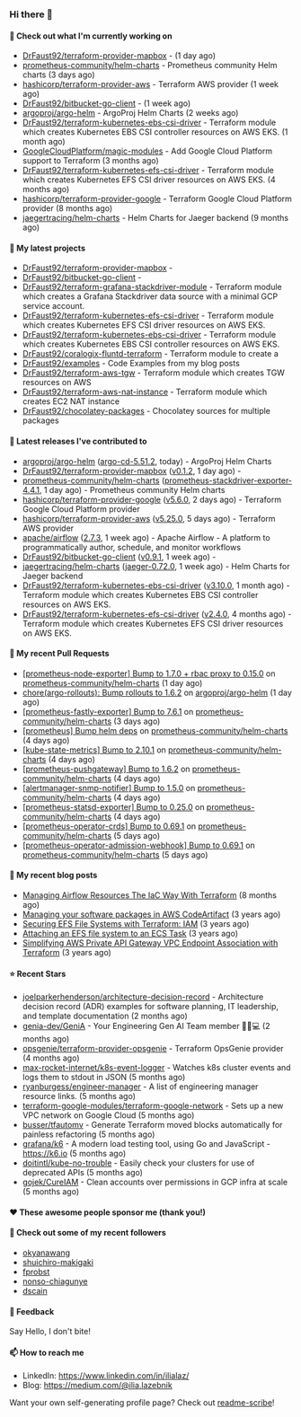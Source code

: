 ### Hi there 👋

#### 👷 Check out what I'm currently working on

- [DrFaust92/terraform-provider-mapbox](https://github.com/DrFaust92/terraform-provider-mapbox) -  (1 day ago)
- [prometheus-community/helm-charts](https://github.com/prometheus-community/helm-charts) - Prometheus community Helm charts (3 days ago)
- [hashicorp/terraform-provider-aws](https://github.com/hashicorp/terraform-provider-aws) - Terraform AWS provider (1 week ago)
- [DrFaust92/bitbucket-go-client](https://github.com/DrFaust92/bitbucket-go-client) -  (1 week ago)
- [argoproj/argo-helm](https://github.com/argoproj/argo-helm) - ArgoProj Helm Charts (2 weeks ago)
- [DrFaust92/terraform-kubernetes-ebs-csi-driver](https://github.com/DrFaust92/terraform-kubernetes-ebs-csi-driver) - Terraform module which creates Kubernetes EBS CSI controller resources on AWS EKS. (1 month ago)
- [GoogleCloudPlatform/magic-modules](https://github.com/GoogleCloudPlatform/magic-modules) - Add Google Cloud Platform support to Terraform (3 months ago)
- [DrFaust92/terraform-kubernetes-efs-csi-driver](https://github.com/DrFaust92/terraform-kubernetes-efs-csi-driver) - Terraform module which creates Kubernetes EFS CSI driver resources on AWS EKS. (4 months ago)
- [hashicorp/terraform-provider-google](https://github.com/hashicorp/terraform-provider-google) - Terraform Google Cloud Platform provider (8 months ago)
- [jaegertracing/helm-charts](https://github.com/jaegertracing/helm-charts) - Helm Charts for Jaeger backend (9 months ago)

#### 🌱 My latest projects

- [DrFaust92/terraform-provider-mapbox](https://github.com/DrFaust92/terraform-provider-mapbox) - 
- [DrFaust92/bitbucket-go-client](https://github.com/DrFaust92/bitbucket-go-client) - 
- [DrFaust92/terraform-grafana-stackdriver-module](https://github.com/DrFaust92/terraform-grafana-stackdriver-module) - Terraform module which creates a Grafana Stackdriver data source with a minimal GCP service account.
- [DrFaust92/terraform-kubernetes-efs-csi-driver](https://github.com/DrFaust92/terraform-kubernetes-efs-csi-driver) - Terraform module which creates Kubernetes EFS CSI driver resources on AWS EKS.
- [DrFaust92/terraform-kubernetes-ebs-csi-driver](https://github.com/DrFaust92/terraform-kubernetes-ebs-csi-driver) - Terraform module which creates Kubernetes EBS CSI controller resources on AWS EKS.
- [DrFaust92/coralogix-fluntd-terraform](https://github.com/DrFaust92/coralogix-fluntd-terraform) - Terraform module to create a 
- [DrFaust92/examples](https://github.com/DrFaust92/examples) - Code Examples from my blog posts
- [DrFaust92/terraform-aws-tgw](https://github.com/DrFaust92/terraform-aws-tgw) - Terraform module which creates TGW resources on AWS
- [DrFaust92/terraform-aws-nat-instance](https://github.com/DrFaust92/terraform-aws-nat-instance) - Terraform module which creates EC2 NAT instance
- [DrFaust92/chocolatey-packages](https://github.com/DrFaust92/chocolatey-packages) - Chocolatey sources for multiple packages

#### 🔭 Latest releases I've contributed to

- [argoproj/argo-helm](https://github.com/argoproj/argo-helm) ([argo-cd-5.51.2](https://github.com/argoproj/argo-helm/releases/tag/argo-cd-5.51.2), today) - ArgoProj Helm Charts
- [DrFaust92/terraform-provider-mapbox](https://github.com/DrFaust92/terraform-provider-mapbox) ([v0.1.2](https://github.com/DrFaust92/terraform-provider-mapbox/releases/tag/v0.1.2), 1 day ago) - 
- [prometheus-community/helm-charts](https://github.com/prometheus-community/helm-charts) ([prometheus-stackdriver-exporter-4.4.1](https://github.com/prometheus-community/helm-charts/releases/tag/prometheus-stackdriver-exporter-4.4.1), 1 day ago) - Prometheus community Helm charts
- [hashicorp/terraform-provider-google](https://github.com/hashicorp/terraform-provider-google) ([v5.6.0](https://github.com/hashicorp/terraform-provider-google/releases/tag/v5.6.0), 2 days ago) - Terraform Google Cloud Platform provider
- [hashicorp/terraform-provider-aws](https://github.com/hashicorp/terraform-provider-aws) ([v5.25.0](https://github.com/hashicorp/terraform-provider-aws/releases/tag/v5.25.0), 5 days ago) - Terraform AWS provider
- [apache/airflow](https://github.com/apache/airflow) ([2.7.3](https://github.com/apache/airflow/releases/tag/2.7.3), 1 week ago) - Apache Airflow - A platform to programmatically author, schedule, and monitor workflows
- [DrFaust92/bitbucket-go-client](https://github.com/DrFaust92/bitbucket-go-client) ([v0.9.1](https://github.com/DrFaust92/bitbucket-go-client/releases/tag/v0.9.1), 1 week ago) - 
- [jaegertracing/helm-charts](https://github.com/jaegertracing/helm-charts) ([jaeger-0.72.0](https://github.com/jaegertracing/helm-charts/releases/tag/jaeger-0.72.0), 1 week ago) - Helm Charts for Jaeger backend
- [DrFaust92/terraform-kubernetes-ebs-csi-driver](https://github.com/DrFaust92/terraform-kubernetes-ebs-csi-driver) ([v3.10.0](https://github.com/DrFaust92/terraform-kubernetes-ebs-csi-driver/releases/tag/v3.10.0), 1 month ago) - Terraform module which creates Kubernetes EBS CSI controller resources on AWS EKS.
- [DrFaust92/terraform-kubernetes-efs-csi-driver](https://github.com/DrFaust92/terraform-kubernetes-efs-csi-driver) ([v2.4.0](https://github.com/DrFaust92/terraform-kubernetes-efs-csi-driver/releases/tag/v2.4.0), 4 months ago) - Terraform module which creates Kubernetes EFS CSI driver resources on AWS EKS.

#### 🔨 My recent Pull Requests

- [[prometheus-node-exporter] Bump to 1.7.0 &#43; rbac proxy to 0.15.0](https://github.com/prometheus-community/helm-charts/pull/4012) on [prometheus-community/helm-charts](https://github.com/prometheus-community/helm-charts) (1 day ago)
- [chore(argo-rollouts): Bump rollouts to 1.6.2](https://github.com/argoproj/argo-helm/pull/2345) on [argoproj/argo-helm](https://github.com/argoproj/argo-helm) (1 day ago)
- [[prometheus-fastly-exporter] Bump to 7.6.1](https://github.com/prometheus-community/helm-charts/pull/4002) on [prometheus-community/helm-charts](https://github.com/prometheus-community/helm-charts) (3 days ago)
- [[prometheus] Bump helm deps](https://github.com/prometheus-community/helm-charts/pull/3997) on [prometheus-community/helm-charts](https://github.com/prometheus-community/helm-charts) (4 days ago)
- [[kube-state-metrics] Bump to 2.10.1](https://github.com/prometheus-community/helm-charts/pull/3996) on [prometheus-community/helm-charts](https://github.com/prometheus-community/helm-charts) (4 days ago)
- [[prometheus-pushgateway] Bump to 1.6.2](https://github.com/prometheus-community/helm-charts/pull/3995) on [prometheus-community/helm-charts](https://github.com/prometheus-community/helm-charts) (4 days ago)
- [[alertmanager-snmp-notifier] Bump to 1.5.0](https://github.com/prometheus-community/helm-charts/pull/3994) on [prometheus-community/helm-charts](https://github.com/prometheus-community/helm-charts) (4 days ago)
- [[prometheus-statsd-exporter] Bump to 0.25.0](https://github.com/prometheus-community/helm-charts/pull/3993) on [prometheus-community/helm-charts](https://github.com/prometheus-community/helm-charts) (4 days ago)
- [[prometheus-operator-crds] Bump to 0.69.1](https://github.com/prometheus-community/helm-charts/pull/3990) on [prometheus-community/helm-charts](https://github.com/prometheus-community/helm-charts) (5 days ago)
- [[prometheus-operator-admission-webhook] Bump to 0.69.1](https://github.com/prometheus-community/helm-charts/pull/3989) on [prometheus-community/helm-charts](https://github.com/prometheus-community/helm-charts) (5 days ago)

#### 📜 My recent blog posts

- [Managing Airflow Resources The IaC Way With Terraform](https://engineering.placer.ai/managing-airflow-resources-the-iac-way-with-terraform-ea5b8db573ad?source=rss-cac402f06fa8------2) (8 months ago)
- [Managing your software packages in AWS CodeArtifact](https://medium.com/@ilia.lazebnik/managing-your-software-packages-in-aws-codeartifact-12d00053e243?source=rss-cac402f06fa8------2) (3 years ago)
- [Securing EFS File Systems with Terraform: IAM](https://medium.com/@ilia.lazebnik/securing-efs-file-systems-with-terraform-iam-d2a066c198ab?source=rss-cac402f06fa8------2) (3 years ago)
- [Attaching an EFS file system to an ECS Task](https://medium.com/@ilia.lazebnik/attaching-an-efs-file-system-to-an-ecs-task-7bd15b76a6ef?source=rss-cac402f06fa8------2) (3 years ago)
- [Simplifying AWS Private API Gateway VPC Endpoint Association with Terraform](https://medium.com/@ilia.lazebnik/simplifying-aws-private-api-gateway-vpc-endpoint-association-with-terraform-b379a247afbf?source=rss-cac402f06fa8------2) (3 years ago)

#### ⭐ Recent Stars

- [joelparkerhenderson/architecture-decision-record](https://github.com/joelparkerhenderson/architecture-decision-record) - Architecture decision record (ADR) examples for software planning, IT leadership, and template documentation (2 months ago)
- [genia-dev/GeniA](https://github.com/genia-dev/GeniA) - Your Engineering Gen AI Team member 🧬🤖💻 (2 months ago)
- [opsgenie/terraform-provider-opsgenie](https://github.com/opsgenie/terraform-provider-opsgenie) - Terraform OpsGenie provider (4 months ago)
- [max-rocket-internet/k8s-event-logger](https://github.com/max-rocket-internet/k8s-event-logger) - Watches k8s cluster events and logs them to stdout in JSON (5 months ago)
- [ryanburgess/engineer-manager](https://github.com/ryanburgess/engineer-manager) - A list of engineering manager resource links. (5 months ago)
- [terraform-google-modules/terraform-google-network](https://github.com/terraform-google-modules/terraform-google-network) - Sets up a new VPC network on Google Cloud (5 months ago)
- [busser/tfautomv](https://github.com/busser/tfautomv) - Generate Terraform moved blocks automatically for painless refactoring (5 months ago)
- [grafana/k6](https://github.com/grafana/k6) - A modern load testing tool, using Go and JavaScript - https://k6.io (5 months ago)
- [doitintl/kube-no-trouble](https://github.com/doitintl/kube-no-trouble) - Easily check your clusters for use of deprecated APIs (5 months ago)
- [gojek/CureIAM](https://github.com/gojek/CureIAM) - Clean accounts over permissions in GCP infra at scale (5 months ago)

#### ❤️ These awesome people sponsor me (thank you!)


#### 👯 Check out some of my recent followers

- [okyanawang](https://github.com/okyanawang)
- [shuichiro-makigaki](https://github.com/shuichiro-makigaki)
- [fprobst](https://github.com/fprobst)
- [nonso-chiagunye](https://github.com/nonso-chiagunye)
- [dscain](https://github.com/dscain)

#### 💬 Feedback

Say Hello, I don't bite!

#### 📫 How to reach me

- LinkedIn: https://www.linkedin.com/in/ilialaz/
- Blog: https://medium.com/@ilia.lazebnik

Want your own self-generating profile page? Check out [readme-scribe](https://github.com/muesli/readme-scribe)!

